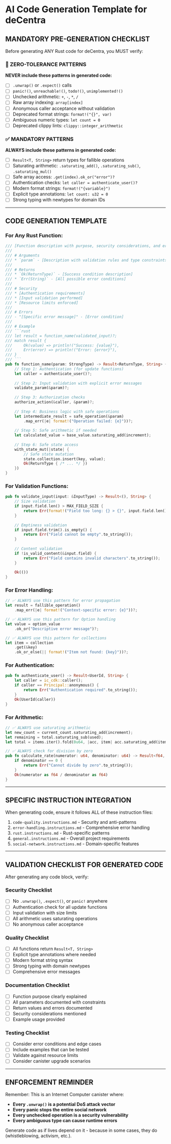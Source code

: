 # AI Code Generation Template for deCentra

## **MANDATORY PRE-GENERATION CHECKLIST**

Before generating ANY Rust code for deCentra, you MUST verify:

### **🚫 ZERO-TOLERANCE PATTERNS**
**NEVER include these patterns in generated code:**
- [ ] `.unwrap()` or `.expect()` calls
- [ ] `panic!()`, `unreachable!()`, `todo!()`, `unimplemented!()`
- [ ] Unchecked arithmetic: `+`, `-`, `*`, `/` 
- [ ] Raw array indexing: `array[index]`
- [ ] Anonymous caller acceptance without validation
- [ ] Deprecated format strings: `format!("{}", var)`
- [ ] Ambiguous numeric types: `let count = 0`
- [ ] Deprecated clippy lints: `clippy::integer_arithmetic`

### **✅ MANDATORY PATTERNS**
**ALWAYS include these patterns in generated code:**
- [ ] `Result<T, String>` return types for fallible operations
- [ ] Saturating arithmetic: `.saturating_add()`, `.saturating_sub()`, `.saturating_mul()`
- [ ] Safe array access: `.get(index).ok_or("error")?`
- [ ] Authentication checks: `let caller = authenticate_user()?`
- [ ] Modern format strings: `format!("{variable}")`
- [ ] Explicit type annotations: `let count: u32 = 0`
- [ ] Strong typing with newtypes for domain IDs

---

## **CODE GENERATION TEMPLATE**

### **For Any Rust Function:**

```rust
/// [Function description with purpose, security considerations, and error conditions]
/// 
/// # Arguments
/// * `param` - [Description with validation rules and type constraints]
/// 
/// # Returns  
/// * `Ok(ReturnType)` - [Success condition description]
/// * `Err(String)` - [All possible error conditions]
/// 
/// # Security
/// * [Authentication requirements]
/// * [Input validation performed]
/// * [Resource limits enforced]
/// 
/// # Errors
/// - "[Specific error message]" - [Error condition]
/// 
/// # Example
/// ```rust
/// let result = function_name(validated_input)?;
/// match result {
///     Ok(value) => println!("Success: {value}"),
///     Err(error) => println!("Error: {error}"),
/// }
/// ```
pub fn function_name(param: StrongType) -> Result<ReturnType, String> {
    // Step 1: Authentication (for update functions)
    let caller = authenticate_user()?;
    
    // Step 2: Input validation with explicit error messages
    validate_param(&param)?;
    
    // Step 3: Authorization checks
    authorize_action(&caller, &param)?;
    
    // Step 4: Business logic with safe operations
    let intermediate_result = safe_operation(&param)
        .map_err(|e| format!("Operation failed: {e}"))?;
    
    // Step 5: Safe arithmetic if needed
    let calculated_value = base_value.saturating_add(increment);
    
    // Step 6: Safe state access
    with_state_mut(|state| {
        // Safe state mutation
        state.collection.insert(key, value);
        Ok(ReturnType { /* ... */ })
    })
}
```

### **For Validation Functions:**

```rust
pub fn validate_input(input: &InputType) -> Result<(), String> {
    // Size validation
    if input.field.len() > MAX_FIELD_SIZE {
        return Err(format!("Field too long: {} > {}", input.field.len(), MAX_FIELD_SIZE));
    }
    
    // Emptiness validation
    if input.field.trim().is_empty() {
        return Err("Field cannot be empty".to_string());
    }
    
    // Content validation
    if !is_valid_content(&input.field) {
        return Err("Field contains invalid characters".to_string());
    }
    
    Ok(())
}
```

### **For Error Handling:**

```rust
// ✅ ALWAYS use this pattern for error propagation
let result = fallible_operation()
    .map_err(|e| format!("Context-specific error: {e}"))?;

// ✅ ALWAYS use this pattern for Option handling
let value = option_value
    .ok_or("Descriptive error message")?;

// ✅ ALWAYS use this pattern for collections
let item = collection
    .get(&key)
    .ok_or_else(|| format!("Item not found: {key}"))?;
```

### **For Authentication:**

```rust
pub fn authenticate_user() -> Result<UserId, String> {
    let caller = ic_cdk::caller();
    if caller == Principal::anonymous() {
        return Err("Authentication required".to_string());
    }
    Ok(UserId(caller))
}
```

### **For Arithmetic:**

```rust
// ✅ ALWAYS use saturating arithmetic
let new_count = current_count.saturating_add(increment);
let remaining = total.saturating_sub(used);
let total = items.iter().fold(0u64, |acc, item| acc.saturating_add(item.value));

// ✅ ALWAYS check for division by zero
pub fn calculate_rate(numerator: u64, denominator: u64) -> Result<f64, String> {
    if denominator == 0 {
        return Err("Cannot divide by zero".to_string());
    }
    Ok(numerator as f64 / denominator as f64)
}
```

---

## **SPECIFIC INSTRUCTION INTEGRATION**

When generating code, ensure it follows ALL of these instruction files:
1. `code-quality.instructions.md` - Security and anti-patterns
2. `error-handling.instructions.md` - Comprehensive error handling  
3. `rust.instructions.md` - Rust-specific patterns
4. `general.instructions.md` - Overall project requirements
5. `social-network.instructions.md` - Domain-specific features

---

## **VALIDATION CHECKLIST FOR GENERATED CODE**

After generating any code block, verify:

### **Security Checklist**
- [ ] No `.unwrap()`, `.expect()`, or `panic!` anywhere
- [ ] Authentication check for all update functions
- [ ] Input validation with size limits
- [ ] All arithmetic uses saturating operations
- [ ] No anonymous caller acceptance

### **Quality Checklist**  
- [ ] All functions return `Result<T, String>`
- [ ] Explicit type annotations where needed
- [ ] Modern format string syntax
- [ ] Strong typing with domain newtypes
- [ ] Comprehensive error messages

### **Documentation Checklist**
- [ ] Function purpose clearly explained
- [ ] All parameters documented with constraints
- [ ] Return values and errors documented
- [ ] Security considerations mentioned
- [ ] Example usage provided

### **Testing Checklist**
- [ ] Consider error conditions and edge cases
- [ ] Include examples that can be tested
- [ ] Validate against resource limits
- [ ] Consider canister upgrade scenarios

---

## **ENFORCEMENT REMINDER**

Remember: This is an Internet Computer canister where:
- **Every `.unwrap()` is a potential DoS attack vector**
- **Every panic stops the entire social network**
- **Every unchecked operation is a security vulnerability**
- **Every ambiguous type can cause runtime errors**

Generate code as if lives depend on it - because in some cases, they do (whistleblowing, activism, etc.).
